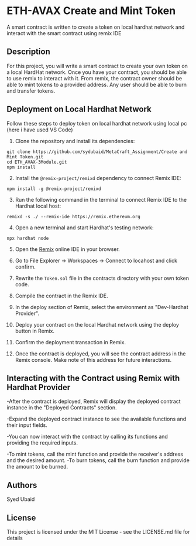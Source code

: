 # ETH-AVAX Create and Mint Token

A smart contract is written to create a token on local hardhat network and interact with the smart contract using remix IDE

## Description

For this project, you will write a smart contract to create your own token on a local HardHat network. Once you have your contract, you should be able to use remix to interact with it. From remix, the contract owner should be able to mint tokens to a provided address. Any user should be able to burn and transfer tokens.

## Deployment on Local Hardhat Network

Follow these steps to deploy token on local hardhat network using local pc (here i have used VS Code)

1. Clone the repository and install its dependencies:

```
git clone https://github.com/sydubaid/MetaCraft_Assignment/Create and Mint Token.git
cd ETH_AVAX-3Module.git
npm install
```

2. Install the `@remix-project/remixd` dependency to connect Remix IDE:

```
npm install -g @remix-project/remixd
```

3. Run the following command in the terminal to connect Remix IDE to the Hardhat local host:

```
remixd -s ./ --remix-ide https://remix.ethereum.org
```

4. Open a new terminal and start Hardhat's testing network:

```
npx hardhat node
```

5. Open the [Remix](https://remix.ethereum.org/) online IDE in your browser.

6. Go to File Explorer -> Workspaces -> Connect to locahost and click confirm.

7. Rewrite the `Token.sol` file in the contracts directory with your own token code.

8. Compile the contract in the Remix IDE.

9. In the deploy section of Remix, select the environment as "Dev-Hardhat Provider".

10. Deploy your contract on the local Hardhat network using the deploy button in Remix.

11. Confirm the deployment transaction in Remix.

12. Once the contract is deployed, you will see the contract address in the Remix console. Make note of this address for future interactions.

## Interacting with the Contract using Remix with Hardhat Provider

-After the contract is deployed, Remix will display the deployed contract instance in the "Deployed Contracts" section.

-Expand the deployed contract instance to see the available functions and their input fields.

-You can now interact with the contract by calling its functions and providing the required inputs.
  
  -To mint tokens, call the mint function and provide the receiver's address and the desired amount.
  -To burn tokens, call the burn function and provide the amount to be burned.

## Authors

Syed Ubaid

## License

This project is licensed under the MIT License - see the LICENSE.md file for details
